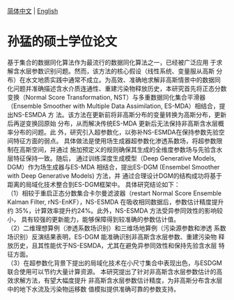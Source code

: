[简体中文](README_zh.md) | [English](README_en.md)
# 孙猛的硕士学位论文
基于集合的数据同化算法作为最流行的数据同化算法之一，已经被广泛应用
于求解含水层参数识别问题。然而，该方法的核心假设（线性系统、变量服从高斯
分布）在水文地质实践中通常不成立。为高效、准确地求解非高斯情景中的数据同
化问题并准确描述含水介质连通性、重建污染物释放历史，本研究首先将正态分数
变换（Normal Score Transformation, NST）与多重数据同化集合平滑器（Ensemble
Smoother with Multiple Data Assimilation, ES-MDA）相结合，提出NS-ESMDA 方
法。该方法在更新前将非高斯分布的变量转换为高斯分布，更新后再逆变换回原始
分布，从而解决传统ES-MDA 更新后无法保持非高斯含水层概率分布的问题。此
外，研究引入超参数化，以弥补NS-ESMDA在保持参数先验空间特征方面的弱点。
具体做法是使用场生成器超参数化渗透系数场，将超参数限制在高斯空间，并通过
施加预定义的规则确保其生成的全维度参数场与先验含水层特征保持一致。随后，
通过训练深度生成模型（Deep Generative Models, DGM）作为场生成器与ES-MDA
相结合，提出ES-DGM (Ensembel Smoother with Deep Generative Models) 方法，并
通过合理设计DGM的结构成功将基于距离的局域化技术整合到ES-DGM框架中。
具体研究结论如下：<br>
（1）相较于重启正态分数集合卡尔曼滤波器（restart Normal Score Ensemble
Kalman Filter, rNS-EnKF），NS-ESMDA 在吸收相同数据后，参数估计精度提升约
35%，计算效率提升约24%。此外，NS-ESMDA 方法受异参同效性的影响较小，
具有较强的更新能力，能够保障得到较准确的参数估计值。<br>
（2）二维理想算例（渗透系数场识别）和三维场地算例（污染源参数和渗透
系数场识别）反演结果表明，ES-DGM 能准确识别非高斯含水层参数、重建污染物
释放历史，且其性能优于NS-ESMDA，尤其在避免异参同效性和保持先验含水层
特征方面。<br>
（3）在超参数化背景下提出的局域化技术在小尺寸集合中表现出色，与ESDGM
联合使用可以节约大量计算资源。
本研究提出了针对非高斯含水层参数估计的高效求解方法，有望大幅度提升
非高斯含水层参数估计精度，为非高斯分布含水层中的地下水流及污染物运移数
值模拟提供准确可靠的参数支持。
